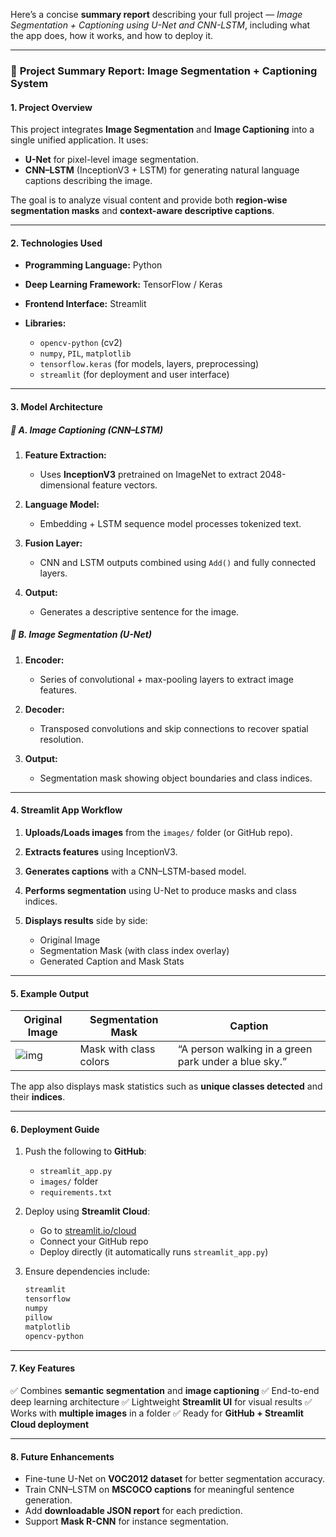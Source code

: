 Here’s a concise **summary report** describing your full project — *Image Segmentation + Captioning using U-Net and CNN-LSTM*, including what the app does, how it works, and how to deploy it.

---

### 🧾 **Project Summary Report: Image Segmentation + Captioning System**

#### **1. Project Overview**

This project integrates **Image Segmentation** and **Image Captioning** into a single unified application.
It uses:

* **U-Net** for pixel-level image segmentation.
* **CNN–LSTM** (InceptionV3 + LSTM) for generating natural language captions describing the image.

The goal is to analyze visual content and provide both **region-wise segmentation masks** and **context-aware descriptive captions**.

---

#### **2. Technologies Used**

* **Programming Language:** Python
* **Deep Learning Framework:** TensorFlow / Keras
* **Frontend Interface:** Streamlit
* **Libraries:**

  * `opencv-python` (cv2)
  * `numpy`, `PIL`, `matplotlib`
  * `tensorflow.keras` (for models, layers, preprocessing)
  * `streamlit` (for deployment and user interface)

---

#### **3. Model Architecture**

##### 🧠 **A. Image Captioning (CNN–LSTM)**

1. **Feature Extraction:**

   * Uses **InceptionV3** pretrained on ImageNet to extract 2048-dimensional feature vectors.
2. **Language Model:**

   * Embedding + LSTM sequence model processes tokenized text.
3. **Fusion Layer:**

   * CNN and LSTM outputs combined using `Add()` and fully connected layers.
4. **Output:**

   * Generates a descriptive sentence for the image.

##### 🎨 **B. Image Segmentation (U-Net)**

1. **Encoder:**

   * Series of convolutional + max-pooling layers to extract image features.
2. **Decoder:**

   * Transposed convolutions and skip connections to recover spatial resolution.
3. **Output:**

   * Segmentation mask showing object boundaries and class indices.

---

#### **4. Streamlit App Workflow**

1. **Uploads/Loads images** from the `images/` folder (or GitHub repo).
2. **Extracts features** using InceptionV3.
3. **Generates captions** with a CNN–LSTM-based model.
4. **Performs segmentation** using U-Net to produce masks and class indices.
5. **Displays results** side by side:

   * Original Image
   * Segmentation Mask (with class index overlay)
   * Generated Caption and Mask Stats

---

#### **5. Example Output**

| Original Image      | Segmentation Mask      | Caption                                              |
| ------------------- | ---------------------- | ---------------------------------------------------- |
| ![img](sample1.jpg) | Mask with class colors | “A person walking in a green park under a blue sky.” |

The app also displays mask statistics such as **unique classes detected** and their **indices**.

---

#### **6. Deployment Guide**

1. Push the following to **GitHub**:

   * `streamlit_app.py`
   * `images/` folder
   * `requirements.txt`
2. Deploy using **Streamlit Cloud**:

   * Go to [streamlit.io/cloud](https://streamlit.io/cloud)
   * Connect your GitHub repo
   * Deploy directly (it automatically runs `streamlit_app.py`)
3. Ensure dependencies include:

   ```txt
   streamlit
   tensorflow
   numpy
   pillow
   matplotlib
   opencv-python
   ```

---

#### **7. Key Features**

✅ Combines **semantic segmentation** and **image captioning**
✅ End-to-end deep learning architecture
✅ Lightweight **Streamlit UI** for visual results
✅ Works with **multiple images** in a folder
✅ Ready for **GitHub + Streamlit Cloud deployment**

---

#### **8. Future Enhancements**

* Fine-tune U-Net on **VOC2012 dataset** for better segmentation accuracy.
* Train CNN–LSTM on **MSCOCO captions** for meaningful sentence generation.
* Add **downloadable JSON report** for each prediction.
* Support **Mask R-CNN** for instance segmentation.


